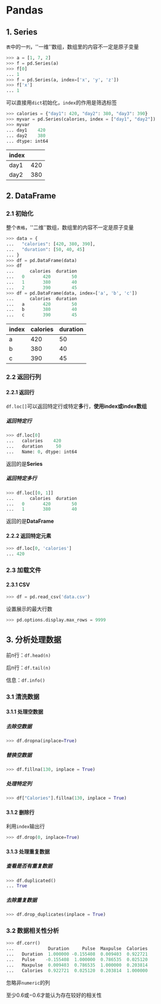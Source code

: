 # Pandas

## 1. Series

`表`中的一`列`，''一维''数组，数组里的内容不一定是原子变量

```python
>>> a = [1, 7, 2]
>>> f = pd.Series(a)
>>> f[0]
... 1
>>> f = pd.Series(a, index=['x', 'y', 'z'])
>>> f['x']
... 1
```

可以直接用`dict`初始化，`index`的作用是筛选标签

```python
>>> calories = {"day1": 420, "day2": 380, "day3": 390}
>>> myvar = pd.Series(calories, index = ["day1", "day2"])
>>> myvar
... day1    420
... day2    380
... dtype: int64
```

| index |      |
| ----- | ---- |
| day1  | 420  |
| day2  | 380  |

## 2. DataFrame

### 2.1 初始化

整个`表格`，''二维''数组，数组里的内容不一定是原子变量

```python
>>> data = {
...   "calories": [420, 380, 390],
...   "duration": [50, 40, 45]
... }
>>> df = pd.DataFrame(data)
>>> df
...      calories  duration
...   0       420        50
...   1       380        40
...   2       390        45
>>> df = pd.DataFrame(data, index=['a', 'b', 'c'])
...      calories  duration
...   a       420        50
...   b       380        40
...   c       390        45
```

| index | calories | duration |
| ----- | -------- | -------- |
| a     | 420      | 50       |
| b     | 380      | 40       |
| c     | 390      | 45       |

### 2.2 返回行列

#### 2.2.1 返回行

`df.loc[]`可以返回特定行或特定**多**行，**使用index或index数组**

##### 返回特定行

```python
>>> df.loc[0]
...   calories    420
...   duration     50
...   Name: 0, dtype: int64
```

返回的是**Series**

##### 返回特定多行

```python
>>> df.loc[[0, 1]]
...      calories  duration
...   0       420        50
...   1       380        40
```

返回的是**DataFrame**

#### 2.2.2 返回特定元素

```python
>>> df.loc[0, 'calories']
... 420
```

### 2.3 加载文件

#### 2.3.1 CSV

```python
>>> df = pd.read_csv('data.csv')
```

设置展示的最大行数

```python
>>> pd.options.display.max_rows = 9999
```

## 3. 分析处理数据

前n行：`df.head(n)`

后n行：`df.tail(n)`

信息：`df.info()`

### 3.1 清洗数据

#### 3.1.1 处理空数据

##### 去除空数据

```python
>>> df.dropna(inplace=True)
```

##### 替换空数据

```python
>>> df.fillna(130, inplace = True)
```

##### 处理特定列

```python
>>> df["Calories"].fillna(130, inplace = True)
```

#### 3.1.2 删除行

利用`index`输出行

```python
>>> df.drop(0, inplace=True)
```

#### 3.1.3 处理重复数据

##### 查看是否有重复数据

```python
>>> df.duplicated()
... True
```

##### 去除重复数据

```python
>>> df.drop_duplicates(inplace = True)
```

### 3.2 数据相关性分析

```python
>>> df.corr()
...             Duration     Pulse  Maxpulse  Calories
...   Duration  1.000000 -0.155408  0.009403  0.922721
...   Pulse    -0.155408  1.000000  0.786535  0.025120
...   Maxpulse  0.009403  0.786535  1.000000  0.203814
...   Calories  0.922721  0.025120  0.203814  1.000000
```

忽略非`numeric`的列

至少$0.6$或$-0.6$才能认为存在较好的相关性